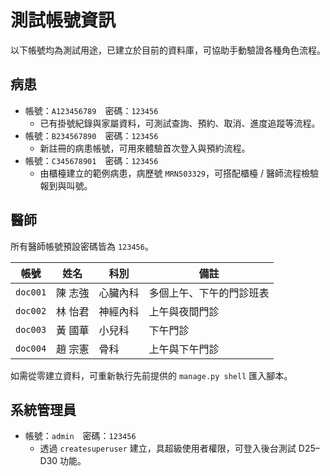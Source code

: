 # 測試帳號資訊

以下帳號均為測試用途，已建立於目前的資料庫，可協助手動驗證各種角色流程。

## 病患
- 帳號：`A123456789`　密碼：`123456`
  - 已有掛號紀錄與家屬資料，可測試查詢、預約、取消、進度追蹤等流程。
- 帳號：`B234567890`　密碼：`123456`
  - 新註冊的病患帳號，可用來體驗首次登入與預約流程。
- 帳號：`C345678901`　密碼：`123456`
  - 由櫃檯建立的範例病患，病歷號 `MRN503329`，可搭配櫃檯 / 醫師流程檢驗報到與叫號。

## 醫師
所有醫師帳號預設密碼皆為 `123456`。

| 帳號 | 姓名 | 科別 | 備註 |
|------|------|------|------|
| `doc001` | 陳 志強 | 心臟內科 | 多個上午、下午的門診班表 |
| `doc002` | 林 怡君 | 神經內科 | 上午與夜間門診 |
| `doc003` | 黃 國華 | 小兒科 | 下午門診 |
| `doc004` | 趙 宗憲 | 骨科 | 上午與下午門診 |

如需從零建立資料，可重新執行先前提供的 `manage.py shell` 匯入腳本。

## 系統管理員
- 帳號：`admin`　密碼：`123456`
  - 透過 `createsuperuser` 建立，具超級使用者權限，可登入後台測試 D25–D30 功能。
